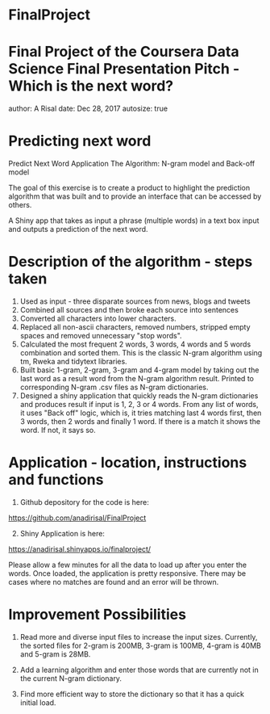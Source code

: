# FinalProject
Final Project of the Coursera Data Science
Final Presentation Pitch - Which is the next word?
========================================================
author: A Risal
date: Dec 28, 2017
autosize: true

Predicting next word 
===================

Predict Next Word Application
The Algorithm: N-gram model and Back-off model

The goal of this exercise is to create a product to highlight the prediction algorithm that was built and to provide an interface that can be accessed by others. 

A Shiny app that takes as input a phrase (multiple words) in a text box input and outputs a prediction of the next word.


Description of the algorithm - steps taken
==============================================
1. Used as input - three disparate sources from news, blogs and tweets
2. Combined all sources and then broke each source into sentences
3. Converted all characters into lower characters.
4. Replaced all non-ascii characters, removed numbers, stripped empty spaces and removed unnecessary "stop words".
5. Calculated the most frequent 2 words, 3 words, 4 words and 5 words combination and sorted them. This is the classic N-gram algorithm using tm, Rweka and tidytext libraries.
5. Built basic 1-gram, 2-gram, 3-gram and 4-gram model by taking out the last word as a result word from the N-gram algorithm result. Printed to corresponding N-gram .csv files as N-gram dictionaries.
6. Designed a shiny application that quickly reads the N-gram dictionaries and produces result if input is 1, 2, 3 or 4 words. From any list of words, it uses "Back off" logic, which is, it tries matching last 4 words first, then 3 words, then 2 words and finally 1 word. If there is a match it shows the word. If not, it says so.

Application - location, instructions and functions 
========================================
1. Github depository for the code is here: 

https://github.com/anadirisal/FinalProject

2. Shiny Application is here:

https://anadirisal.shinyapps.io/finalproject/

Please allow a few minutes for all the data to load up after you enter the words. Once loaded, the application is pretty responsive. There may be cases where no matches are found and an error will be thrown. 



Improvement Possibilities
=========================
1. Read more and diverse input files to increase the input sizes. Currently, the sorted files for 2-gram is 200MB, 3-gram is 100MB, 4-gram is 40MB and 5-gram is 28MB. 

2. Add a learning algorithm and enter those words that are currently not in the current N-gram dictionary.

3. Find more efficient way to store the dictionary so that it has a quick initial load. 





